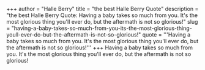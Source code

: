 +++
author = "Halle Berry"
title = "the best Halle Berry Quote"
description = "the best Halle Berry Quote: Having a baby takes so much from you. It's the most glorious thing you'll ever do, but the aftermath is not so glorious!"
slug = "having-a-baby-takes-so-much-from-you-its-the-most-glorious-thing-youll-ever-do-but-the-aftermath-is-not-so-glorious!"
quote = '''Having a baby takes so much from you. It's the most glorious thing you'll ever do, but the aftermath is not so glorious!'''
+++
Having a baby takes so much from you. It's the most glorious thing you'll ever do, but the aftermath is not so glorious!
